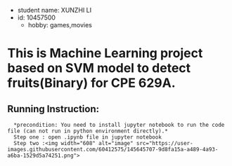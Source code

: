 
* student name: XUNZHI LI
* id: 10457500
  * hobby: games,movies

# This is Machine Learning project based on SVM model to detect fruits(Binary) for CPE 629A.

## Running Instruction: 
      *precondition: You need to install jupyter notebook to run the code file (can not run in python environment directly).*
      Step one : open .ipynb file in jupyter notebook
      Step two :<img width="608" alt="image" src="https://user-images.githubusercontent.com/60412575/145645707-9d8fa15a-a489-4a93-a6ba-1529d5a74251.png">

